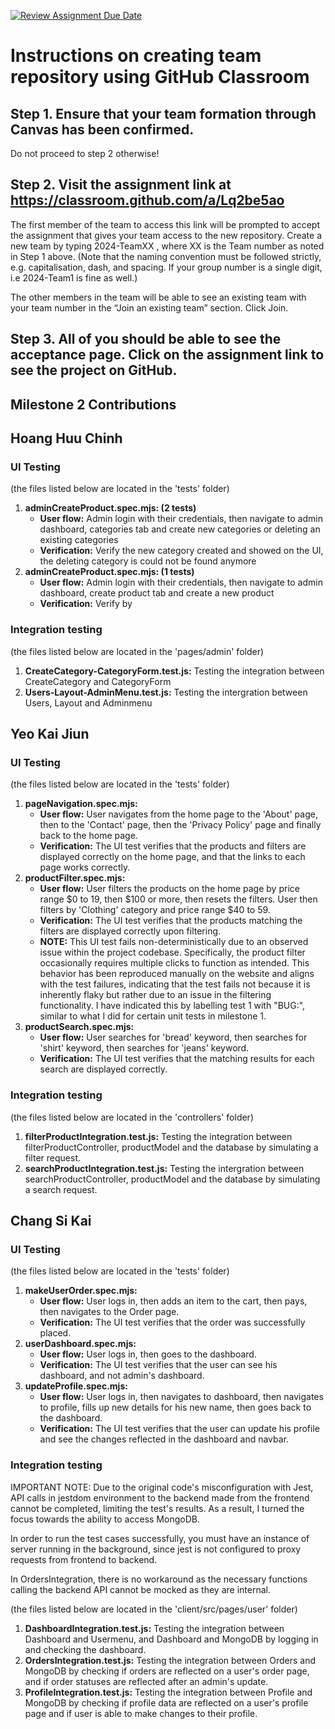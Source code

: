 [![Review Assignment Due Date](https://classroom.github.com/assets/deadline-readme-button-22041afd0340ce965d47ae6ef1cefeee28c7c493a6346c4f15d667ab976d596c.svg)](https://classroom.github.com/a/Lq2be5ao)
# Instructions on creating team repository using GitHub Classroom
## Step 1. Ensure that your team formation through Canvas has been confirmed.
Do not proceed to step 2 otherwise!

## Step 2. Visit the assignment link at https://classroom.github.com/a/Lq2be5ao
The first member of the team to access this link will be prompted to accept the assignment that gives your team access to the new repository.
Create a new team by typing 2024-TeamXX , where XX is the Team number as noted in Step 1 above. 
(Note that the naming convention must be followed strictly, e.g. capitalisation, dash, and spacing. 
If your group number is a single digit, i.e 2024-Team1 is fine as well.)

The other members in the team will be able to see an existing team with your team number in the “Join an existing team” section. Click Join.

## Step 3. All of you should be able to see the acceptance page. Click on the assignment link to see the project on GitHub.

## Milestone 2 Contributions
## Hoang Huu Chinh
### UI Testing
(the files listed below are located in the 'tests' folder)
1. **adminCreateProduct.spec.mjs: (2 tests)**
   - **User flow:** Admin login with their credentials, then navigate to admin dashboard, categories tab and create new categories or deleting an existing categories
   - **Verification:** Verify the new category created and showed on the UI, the deleting category is could not be found anymore
2. **adminCreateProduct.spec.mjs: (1 tests)**
   - **User flow:** Admin login with their credentials, then navigate to admin dashboard, create product tab and create a new product
   - **Verification:** Verify by 

### Integration testing
(the files listed below are located in the 'pages/admin' folder)
1. **CreateCategory-CategoryForm.test.js:** Testing the integration between CreateCategory and CategoryForm
2. **Users-Layout-AdminMenu.test.js:** Testing the intergration between Users, Layout and Adminmenu

## Yeo Kai Jiun
### UI Testing
(the files listed below are located in the 'tests' folder)
1. **pageNavigation.spec.mjs:**
   - **User flow:** User navigates from the home page to the 'About' page, then to the 'Contact' page, then the 'Privacy Policy' page and finally back to the home page.
   - **Verification:** The UI test verifies that the products and filters are displayed correctly on the home page, and that the links to each page works correctly.
2. **productFilter.spec.mjs:**
   - **User flow:** User filters the products on the home page by price range $0 to 19, then $100 or more, then resets the filters. User then filters by 'Clothing' category and price range $40 to 59.
   - **Verification:** The UI test verifies that the products matching the filters are displayed correctly upon filtering.
   - **NOTE:** This UI test fails non-deterministically due to an observed issue within the project codebase. Specifically, the product filter occasionally requires multiple clicks to function as intended. This behavior has been reproduced manually on the website and aligns with the test failures, indicating that the test fails not because it is inherently flaky but rather due to an issue in the filtering functionality. I have indicated this by labelling test 1 with "BUG:", similar to what I did for certain unit tests in milestone 1.
3. **productSearch.spec.mjs:**
   - **User flow:** User searches for 'bread' keyword, then searches for 'shirt' keyword, then searches for 'jeans' keyword.
   - **Verification:** The UI test verifies that the matching results for each search are displayed correctly.

### Integration testing
(the files listed below are located in the 'controllers' folder)
1. **filterProductIntegration.test.js:** Testing the integration between filterProductController, productModel and the database by simulating a filter request.
2. **searchProductIntegration.test.js:** Testing the intergration between searchProductController, productModel and the database by simulating a search request.

## Chang Si Kai
### UI Testing
(the files listed below are located in the 'tests' folder)
1. **makeUserOrder.spec.mjs:**
   - **User flow:** User logs in, then adds an item to the cart, then pays, then navigates to the Order page.
   - **Verification:** The UI test verifies that the order was successfully placed.
2. **userDashboard.spec.mjs:** 
   - **User flow:** User logs in, then goes to the dashboard.
   - **Verification:** The UI test verifies that the user can see his dashboard, and not admin's dashboard.
3. **updateProfile.spec.mjs:**
   - **User flow:** User logs in, then navigates to dashboard, then navigates to profile, fills up new details for his new name, then goes back to the dashboard.
   - **Verification:** The UI test verifies that the user can update his profile and see the changes reflected in the dashboard and navbar.

### Integration testing
IMPORTANT NOTE: Due to the original code's misconfiguration with Jest, API calls in jestdom environment to the backend made from the frontend cannot be completed, limiting the test's results. As a result, I turned the focus towards the ability to access MongoDB.

In order to run the test cases successfully, you must have an instance of server running in the background, since jest is not configured to proxy requests from frontend to backend.

In OrdersIntegration, there is no workaround as the necessary functions calling the backend API cannot be mocked as they are internal.

(the files listed below are located in the 'client/src/pages/user' folder)
1. **DashboardIntegration.test.js:** Testing the integration between Dashboard and Usermenu, and Dashboard and MongoDB by logging in and checking the dashboard.
2. **OrdersIntegration.test.js:** Testing the integration between Orders and MongoDB by checking if orders are reflected on a user's order page, and if order statuses are reflected after an admin's update.
3. **ProfileIntegration.test.js:** Testing the integration between Profile and MongoDB by checking if profile data are reflected on a user's profile page and if user is able to make changes to their profile.
